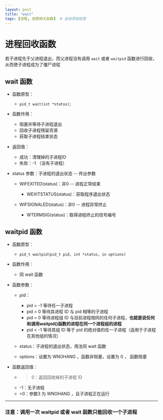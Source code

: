 ```yaml
---
layout: post
title: "wait"
tags: [进程, 进程相关函数]  # 自动添加标签
---
```


# 进程回收函数

若子进程先于父进程退出，而父进程没有调用 `wait` 或者 `waitpid` 函数进行回收，从而使子进程成为了僵尸进程

## wait 函数

- 函数原型：
  
  - `pid_t wait(int *status)`;
- 函数作用：

  - 阻塞并等待子进程退出
  - 回收子进程残留资源
  - 获取子进程结束状态
- 返回值：

  - 成功：清理掉的子进程ID
  - 失败：-1 （没有子进程）
- status 参数：子进程的退出状态 -- 传出参数

  - WIFEXITED(status)：非0 -- 进程正常结束
  
    - WEXITSTATUS(status)：获取程序退出状态
  
  - WIFSIGNALED(status)：非0 -- 进程异常终止
  
    - WTERMSIG(status)：取得进程终止的信号编号

## waitpid 函数

- 函数原型：

  - `pid_t waitpid(pid_t pid, int *status, in options)`
- 函数作用：

  - 同 wait 函数
- 函数参数：

  - pid：

    - pid = -1 等待任一子进程
    - pid > 0 等待其进程 ID 与 pid 相等的子进程
    - pid = 0 等待进程组 ID 与目前进程相同的任何子进程，**也就是说任何和调用waitpid()函数的进程在同一个进程组的进程**
    - pid < -1 等待其组 ID 等于 pid 的绝对值的任一子进程（适用于子进程在其他组的情况）
  - status：子进程的退出状态，用法同 wait 函数
  - options：设置为 WNOHANG ，函数非阻塞，设置为 0 ， 函数阻塞
- 函数返回值：

  - >0：返回回收掉的子进程 ID
  - -1：无子进程
  - =0：参数3 为 WNOHANG ，且子进程正在运行

---

### 注意：调用一次 waitpid 或者 wait 函数只能回收一个子进程
